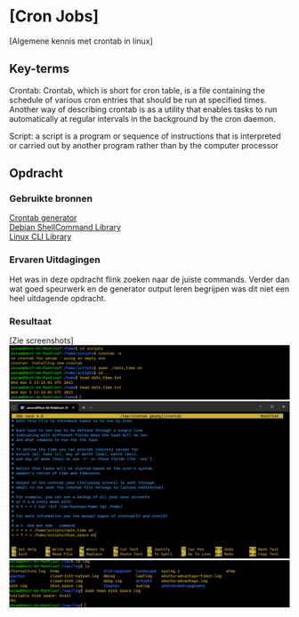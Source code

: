 # [Cron Jobs]

[Algemene kennis met crontab in linux]

## Key-terms

Crontab: Crontab, which is short for cron table, is a file containing the schedule of various cron entries that should be run at specified times. Another way of describing crontab is as a utility that enables tasks to run automatically at regular intervals in the background by the cron daemon.

Script: a script is a program or sequence of instructions that is interpreted or carried out by another program rather than by the computer processor

## Opdracht

### Gebruikte bronnen

[Crontab generator](https://crontab-generator.org/)  
[Debian ShellCommand Library ](https://wiki.debian.org/ShellCommands)  
[Linux CLI Library](https://ss64.com/bash/)

### Ervaren Uitdagingen

Het was in deze opdracht flink zoeken naar de juiste commands. Verder dan wat goed speurwerk en de generator output leren begrijpen was dit niet een heel uitdagende opdracht.

### Resultaat

[Zie screenshots]
![Script 1 resultaat in terminal](/00_includes/Week-1-img/CronJobsMinutes.png)
![Cronjob implementatie](/00_includes/Week-1-img/CronJobsWeeklyDiskSpace.png)
![Disk_space resultaat](/00_includes/Week-1-img/CronJobsVarLog.png)
